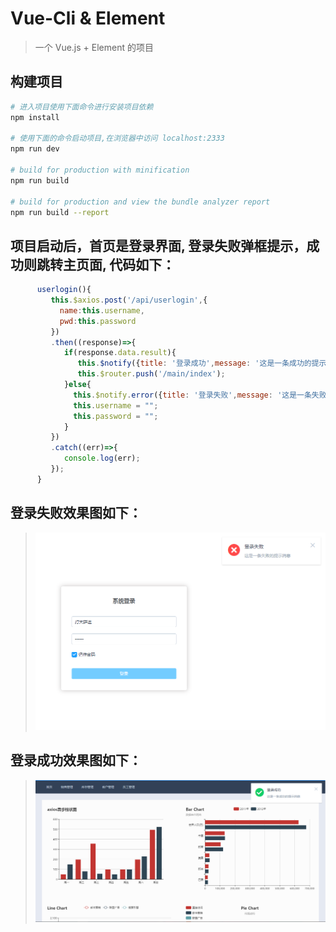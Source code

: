 # Vue-Cli & Element

> 一个 Vue.js + Element 的项目

## 构建项目

``` bash
# 进入项目使用下面命令进行安装项目依赖
npm install

# 使用下面的命令启动项目,在浏览器中访问 localhost:2333
npm run dev

# build for production with minification
npm run build

# build for production and view the bundle analyzer report
npm run build --report
```

## 项目启动后，首页是登录界面, 登录失败弹框提示，成功则跳转主页面, 代码如下：

```javascript
      userlogin(){
         this.$axios.post('/api/userlogin',{
           name:this.username,
           pwd:this.password
         })
         .then((response)=>{
            if(response.data.result){
               this.$notify({title: '登录成功',message: '这是一条成功的提示消息',type: 'success'});
               this.$router.push('/main/index');
            }else{
              this.$notify.error({title: '登录失败',message: '这是一条失败的提示消息'});
              this.username = "";
              this.password = "";
            }
         })
         .catch((err)=>{
            console.log(err);
         });
      }
```
## 登录失败效果图如下：
>![](https://github.com/BIGBANGTAEYANG/Vuecli-Element/blob/master/gitimage/login.png)     
## 登录成功效果图如下：
>![](https://github.com/BIGBANGTAEYANG/Vuecli-Element/blob/master/gitimage/main.png)
